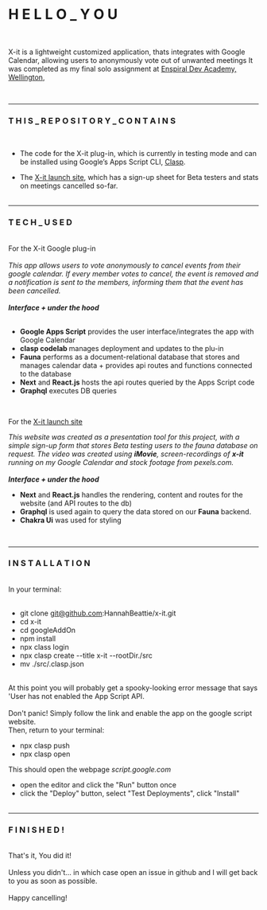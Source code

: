  <br>
<h1> H E L L O _ Y O U</h1>

<br>

X-it is a lightweight customized application, thats integrates with Google Calendar, allowing users to anonymously vote out of unwanted meetings
It was completed as my final solo assignment at [Enspiral Dev Academy, Wellington](https://devacademy.co.nz/),

<br>

---

 <h3> T H I S _ R E P O S I T O R Y _ C O N T A I N S</h3>
<br>

-   The code for the X-it plug-in, which is currently in testing mode and can be installed using Google’s Apps Script CLI, [Clasp](https://codelabs.developers.google.com/codelabs/clasp/#2).

-   The [X-it launch site](https://x-it.vercel.app/), which has a sign-up sheet for Beta testers and stats on meetings cancelled so-far.
    <br>
    <br>

---

<h3>  T E C H  _ U S E D </h3>
<br>
  For the X-it Google plug-in
<br>
<br>
<i>This app allows users to vote anonymously to cancel events from their google calendar.
If every member votes to cancel, the event is removed and a notification is sent to the members, informing them that the event has been cancelled.</i>
<br>
<br>
<b><i>Interface + under the hood</i></b>
<br>
<br>

-   <b>Google Apps Script</b> provides the user interface/integrates the app with Google Calendar
-   <b>clasp codelab </b> manages deployment and updates to the plu-in
-   <b>Fauna</b> performs as a document-relational database that stores and manages calendar data + provides api routes and functions connected to the database
-   <b>Next</b> and <b>React.js</b> hosts the api routes queried by the Apps Script code
-   <b>Graphql</b> executes DB queries

 <br>

For the [X-it launch site](https://x-it.vercel.app/)

<i>This website was created as a presentation tool for this project, with a simple sign-up form that stores Beta testing users to the fauna database on request.
The video was created using <b>iMovie</b>, screen-recordings of <b>x-it</b> running on my Google Calendar and stock footage from pexels.com.</i>
<br>
<br>
<b><i>Interface + under the hood</i></b>

-   <b>Next</b> and <b>React.js</b> handles the rendering, content and routes for the website (and API routes to the db)
-   <b>Graphql</b> is used again to query the data stored on our <b>Fauna</b> backend.
-   <b>Chakra Ui</b> was used for styling

 <br>

---

<h3> I N S T A L L A T I O N</h3>

<br>
In your terminal:
<br>
<br>

-   git clone git@github.com:HannahBeattie/x-it.git
-   cd x-it
-   cd googleAddOn
-   npm install
-   npx class login
-   npx clasp create --title x-it --rootDir./src
-   mv ./src/.clasp.json

 <br>
 At this point you will probably get a spooky-looking error message that says 'User has not enabled the App Script API.
 <br>
 <br>
 Don't panic! Simply follow the link and enable the app on the google script website.
 <br>
 Then, return to your terminal:
 <br>

-   npx clasp push
-   npx clasp open

This should open the webpage <i>script.google.com</i>

-   open the editor and click the "Run" button once
-   click the "Deploy" button, select "Test Deployments", click "Install"
    <br>
    <br>

---

<h3> F I N I S H E D !</h3>
<br>
That's it, You did it!
<br>
<br>
Unless you didn't... in which case open an issue in github and I will get back to you as soon as possible.
<br>
<br>
Happy cancelling!
<br>
